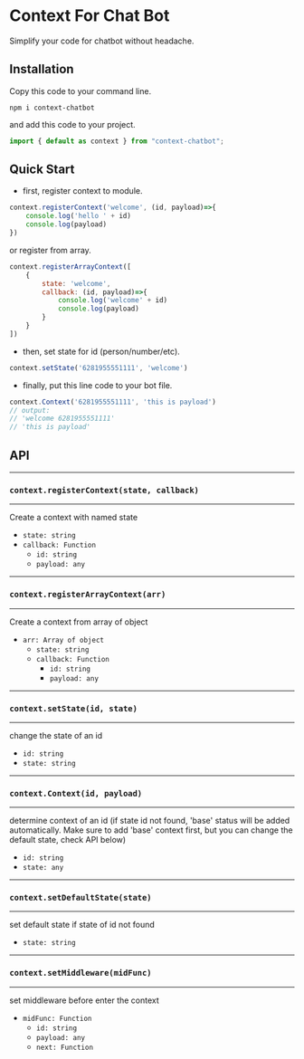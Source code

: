 # Context For Chat Bot
Simplify your code for chatbot without headache.

## Installation
Copy this code to your command line.
```console
npm i context-chatbot
```
and add this code to your project.
```javascript
import { default as context } from "context-chatbot";
```
## Quick Start
- first, register context to module.
```javascript
context.registerContext('welcome', (id, payload)=>{
    console.log('hello ' + id)
    console.log(payload)
})
```
or register from array.
```javascript
context.registerArrayContext([
    {
        state: 'welcome',
        callback: (id, payload)=>{
            console.log('welcome' + id)
            console.log(payload)
        }
    }
])

```
- then, set state for id (person/number/etc).
```javascript
context.setState('6281955551111', 'welcome')
```
- finally, put this line code to your bot file.
```javascript
context.Context('6281955551111', 'this is payload')
// output:
// 'welcome 6281955551111'
// 'this is payload'
```

## API
----------
### **`context.registerContext(state, callback)`**
----------
Create a context with named state

- `state: string`
- `callback: Function`
  - `id: string`
  - `payload: any`
----------
### **`context.registerArrayContext(arr)`**
----------
Create a context from array of object

- `arr: Array of object`
  - `state: string`
  - `callback: Function`
    - `id: string`
    - `payload: any`

----------
### **`context.setState(id, state)`**
----------
change the state of an id

- `id: string`
- `state: string`

----------
### **`context.Context(id, payload)`**
----------
determine context of an id (if state id not found, 'base' status will be added automatically. Make sure to add 'base' context first, but you can change the default state, check API below)

- `id: string`
- `state: any`

----------
### **`context.setDefaultState(state)`**
----------
set default state if state of id not found
- `state: string`

----------
### **`context.setMiddleware(midFunc)`**
----------
set middleware before enter the context
- `midFunc: Function`
  - `id: string`
  - `payload: any`
  - `next: Function`





